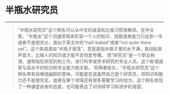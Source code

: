 # 半瓶水研究员
---
> "半瓶水研究员"这个网名可以从中文的成语和比喻习惯来解读。在中文里，“半瓶水”这个词通常用来形容一个人的知识、技能或者能力只达到一半或者不是很充分，类似于英文中的“half-baked”或者“not quite there yet”。这个熟语源自“半瓶子晃荡”，意思是指半瓶子里的水不满，晃动起来声音大，比喻人的知识或才能不足但爱夸耀。 而“研究员”是一个职业称谓，通常指在研究机构工作，进行科学或学术研究的专业人员。这个称谓通常与高水平的知识和专业能力相关联。 将两者结合，“半瓶水研究员”这个网名带有自嘲或幽默的意味，可能是在说虽然自己是个研究员，但知识和能力还不是很充足，或者在某个领域还有很多需要学习的地方。这个网名体现了一种谦虚自省的态度，也可能表达了对持续学习和进步的渴望。
